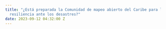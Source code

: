 ```yaml
---
title: "¿Está preparada la Comunidad de mapeo abierto del Caribe para lograr una mayor
  resiliencia ante los desastres?"
date: 2023-09-12 04:32:00 Z
---
```


